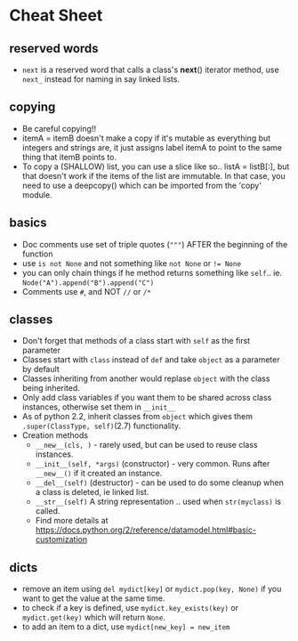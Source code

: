 # Cheat Sheet

reserved words
----------------

* `next` is a reserved word that calls a class's  __next__() iterator method, use `next_` instead for naming in say 
  linked lists.

copying
---------
* Be careful copying!!
* itemA = itemB doesn't make a copy if it's mutable as everything but integers and strings are, it just assigns label itemA to point to the same thing that itemB points to.
* To copy a (SHALLOW) list, you can use a slice like so.. listA = listB[:], but that doesn't work if the items of the list are immutable. In that case, you need to use a deepcopy() which can be imported from the 'copy' module.


basics
-------
* Doc comments use set of triple quotes (`"""`) AFTER the beginning of the function
* use `is not None` and not something like `not None` or `!= None`
* you can only chain things if he method returns something like `self`.. ie. `Node("A").append("B").append("C")`
* Comments use `#`, and NOT `//` or `/*`

classes
--------

* Don't forget that methods of a class start with `self` as the first parameter
* Classes start with `class` instead of `def` and take `object` as a parameter by default
* Classes inheriting from another would replase `object` with the class being inherited.
* Only add class variables if you want them to be shared across class instances, otherwise set them in `__init__`
* As of python 2.2, inherit classes from `object` which gives them `.super(ClassType, self)`(2.7) functionality.
* Creation methods
    * `__new__(cls, )` - rarely used, but can be used to reuse class instances.
    * `__init__(self, *args)` (constructor) - very common. Runs after `__new__()` if it created an instance.
    * `__del__(self)` (destructor) - can be used to do some cleanup when a class is deleted, ie linked list.
    * `__str__(self)` A string representation .. used when `str(myclass)` is called.
    * Find more details at https://docs.python.org/2/reference/datamodel.html#basic-customization

dicts
-----

* remove an item using `del mydict[key]` or `mydict.pop(key, None)` if you want to get the value at the same time.
* to check if a key is defined, use `mydict.key_exists(key)` or `mydict.get(key)` which will return `None`.
* to add an item to a dict, use `mydict[new_key] = new_item`
